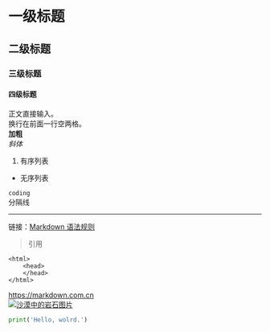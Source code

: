 # 一级标题
## 二级标题
### 三级标题
#### 四级标题
正文直接输入。  
换行在前面一行空两格。  
**加粗**  
*斜体*  
1. 有序列表  
- 无序列表  

`
coding
`  
分隔线

---

链接：[Markdown 语法规则](https://markdown.com.cn/)  
>引用  

    <html>
        <head>
        </head>
    </html>

<https://markdown.com.cn>  
[![沙漠中的岩石图片](/assets/img/shiprock.jpg "Shiprock")](https://markdown.com.cn)

```python
print('Hello, wolrd.')
```






